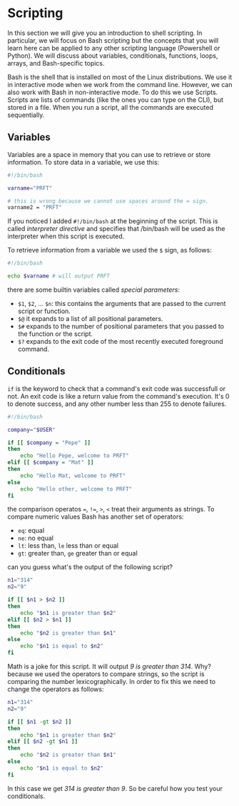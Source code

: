 # Scripting

In this section we will give you an introduction to shell scripting. In particular, we will focus on Bash scripting but the concepts that you will learn here can be applied to any other scripting language (Powershell or Python). We will discuss about variables, conditionals, functions, loops, arrays, and Bash-specific topics.

Bash is the shell that is installed on most of the Linux distributions. We use it in interactive mode when we work from the command line. However, we can also work with Bash in non-interactive mode. To do this we use Scripts. Scripts are lists of commands (like the ones you can type on the CLI), but stored in a file. When you run a script, all the commands are executed sequentially. 

## Variables

Variables are a space in memory that you can use to retrieve or store information. To store data in a variable, we use this:
```bash
#!/bin/bash

varname="PRFT"

# this is wrong because we cannot use spaces around the = sign.
varname2 = "PRFT"
```
If you noticed I added `#!/bin/bash` at the beginning of the script. This is called *interpreter directive* and specifies that /bin/bash will be used as the interpreter when this script is executed. 

To retrieve information from a variable we used the `$` sign, as follows:
```bash
#!/bin/bash

echo $varname # will output PRFT
```
there are some builtin variables called *special parameters*:
* `$1`, `$2`, ... `$n`: this contains the arguments that are passed to the current script or function.
* `$@` it expands to a list of all positional parameters.
* `$#` expands to the number of positional parameters that you passed to the function or the script.
* `$?` expands to the exit code of the most recently executed foreground command.

## Conditionals
`if` is the keyword to check that a command's exit code was successfull or not. An exit code is like a return value from the command's execution. It's 0 to denote success, and any other number less than 255 to denote failures.

```bash
#!/bin/bash

company="$USER"

if [[ $company = "Pepe" ]]
then
    echo "Hello Pepe, welcome to PRFT"
elif [[ $company = "Mat" ]]
then
    echo "Hello Mat, welcome to PRFT"
else
    echo "Hello other, welcome to PRFT"
fi
```

the comparison operatos `=`, `!=`, `>`, `<` treat their arguments as strings. To compare numeric values Bash has another set of operators: 
* `eq`: equal
* `ne`: no equal
* `lt`: less than, `le` less than or equal
* `gt`: greater than, `ge` greater than or equal

can you guess what's the output of the following script?

```bash
n1="314"
n2="9"

if [[ $n1 > $n2 ]]
then
    echo "$n1 is greater than $n2"
elif [[ $n2 > $n1 ]]
then
    echo "$n2 is greater than $n1"
else
    echo "$n1 is equal to $n2"
fi
```
Math is a joke for this script. It will output *9 is greater than 314*. Why? because we used the operators to compare strings, so the script is comparing the number lexicographically. In order to fix this we need to change the operators as follows:
```bash
n1="314"
n2="9"

if [[ $n1 -gt $n2 ]]
then
    echo "$n1 is greater than $n2"
elif [[ $n2 -gt $n1 ]]
then
    echo "$n2 is greater than $n1"
else
    echo "$n1 is equal to $n2"
fi
```
In this case we get *314 is greater than 9*. So be careful how you test your conditionals.